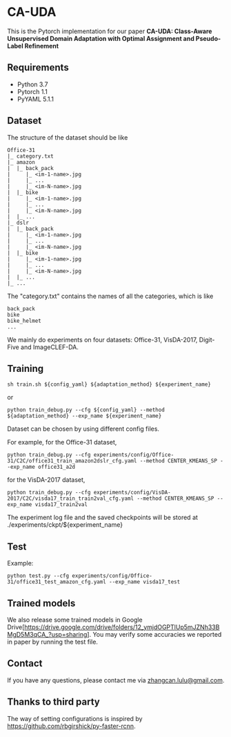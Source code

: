 # CA-UDA
This is the Pytorch implementation for our paper **CA-UDA: Class-Aware Unsupervised Domain Adaptation with Optimal Assignment and Pseudo-Label Refinement**

## Requirements
- Python 3.7
- Pytorch 1.1
- PyYAML 5.1.1

## Dataset 
The structure of the dataset should be like

```
Office-31
|_ category.txt
|_ amazon
|  |_ back_pack
|     |_ <im-1-name>.jpg
|     |_ ...
|     |_ <im-N-name>.jpg
|  |_ bike
|     |_ <im-1-name>.jpg
|     |_ ...
|     |_ <im-N-name>.jpg
|  |_ ...
|_ dslr
|  |_ back_pack
|     |_ <im-1-name>.jpg
|     |_ ...
|     |_ <im-N-name>.jpg
|  |_ bike
|     |_ <im-1-name>.jpg
|     |_ ...
|     |_ <im-N-name>.jpg
|  |_ ...
|_ ...
```
The "category.txt" contains the names of all the categories, which is like
```
back_pack
bike
bike_helmet
...
```

We mainly do experiments on four datasets: Office-31, VisDA-2017, Digit-Five and ImageCLEF-DA.
## Training
```
sh train.sh ${config_yaml} ${adaptation_method} ${experiment_name}
```
or 
```
python train_debug.py --cfg ${config_yaml} --method ${adaptation_method} --exp_name ${experiment_name}

```
Dataset can be chosen by using different config files.

For example, for the Office-31 dataset,
```
python train_debug.py --cfg experiments/config/Office-31/C2C/office31_train_amazon2dslr_cfg.yaml --method CENTER_KMEANS_SP --exp_name office31_a2d
```
for the VisDA-2017 dataset,
```
python train_debug.py --cfg experiments/config/VisDA-2017/C2C/visda17_train_train2val_cfg.yaml --method CENTER_KMEANS_SP --exp_name visda17_train2val
```
The experiment log file and the saved checkpoints will be stored at ./experiments/ckpt/${experiment_name}

## Test


Example: 
```
python test.py --cfg experiments/config/Office-31/office31_test_amazon_cfg.yaml --exp_name visda17_test
```

## Trained models
We also release some trained models in Google Drive[<https://drive.google.com/drive/folders/12_ymjdOGPTlUp5mJZNh33BMgD5M3qCA_?usp=sharing>]. You may verify some accuracies we reported in paper by running the test file.

## Contact
If you have any questions, please contact me via zhangcan.lulu@gmail.com.

## Thanks to third party
The way of setting configurations is inspired by <https://github.com/rbgirshick/py-faster-rcnn>.


